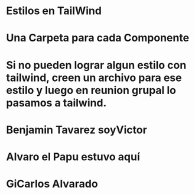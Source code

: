 # Estilos en TailWind

# Una Carpeta para cada Componente
# Si no pueden lograr algun estilo con tailwind, creen un archivo para ese estilo y luego en reunion grupal lo pasamos a tailwind.

# Benjamin Tavarez soyVictor
# Alvaro el Papu estuvo aquí
# GiCarlos Alvarado

